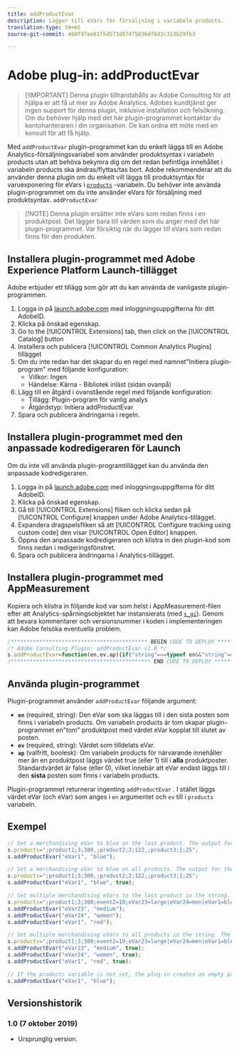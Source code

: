 ```yaml
---
title: addProductEvar
description: Lägger till eVars för försäljning i variabeln products.
translation-type: tm+mt
source-git-commit: 468f97ee61f5d573d07475836df8d2c313b29fb3

---
```



# Adobe plug-in: addProductEvar

> [!IMPORTANT] Denna plugin tillhandahålls av Adobe Consulting för att hjälpa er att få ut mer av Adobe Analytics. Adobes kundtjänst ger ingen support för denna plugin, inklusive installation och felsökning. Om du behöver hjälp med det här plugin-programmet kontaktar du kontohanteraren i din organisation. De kan ordna ett möte med en konsult för att få hjälp.

Med `addProductEvar` plugin-programmet kan du enkelt lägga till en Adobe Analytics-försäljningsvariabel som använder produktsyntax i variabeln products utan att behöva bekymra dig om det redan befintliga innehållet i variabeln products ska ändras/flyttas/tas bort. Adobe rekommenderar att du använder denna plugin om du enkelt vill lägga till produktsyntax för varuexponering för eVars i [`products`](../page-vars/products.md) -variabeln. Du behöver inte använda plugin-programmet om du inte använder eVars för försäljning med produktsyntax. `addProductEvar`

> [!NOTE] Denna plugin ersätter inte eVars som redan finns i en produktpost. Det lägger bara till värden som du anger med det här plugin-programmet. Var försiktig när du lägger till eVars som redan finns för den produkten.

## Installera plugin-programmet med Adobe Experience Platform Launch-tillägget

Adobe erbjuder ett tillägg som gör att du kan använda de vanligaste plugin-programmen.

1. Logga in på [launch.adobe.com](https://launch.adobe.com) med inloggningsuppgifterna för ditt AdobeID.
1. Klicka på önskad egenskap.
1. Go to the [!UICONTROL Extensions] tab, then click on the [!UICONTROL Catalog] button
1. Installera och publicera [!UICONTROL Common Analytics Plugins] tillägget
1. Om du inte redan har det skapar du en regel med namnet&quot;Initiera plugin-program&quot; med följande konfiguration:
   * Villkor: Ingen
   * Händelse: Kärna - Bibliotek inläst (sidan ovanpå)
1. Lägg till en åtgärd i ovanstående regel med följande konfiguration:
   * Tillägg: Plugin-program för vanlig analys
   * Åtgärdstyp: Initiera addProductEvar
1. Spara och publicera ändringarna i regeln.

## Installera plugin-programmet med den anpassade kodredigeraren för Launch

Om du inte vill använda plugin-programtillägget kan du använda den anpassade kodredigeraren.

1. Logga in på [launch.adobe.com](https://launch.adobe.com) med inloggningsuppgifterna för ditt AdobeID.
1. Klicka på önskad egenskap.
1. Gå till [!UICONTROL Extensions] fliken och klicka sedan på [!UICONTROL Configure] knappen under Adobe Analytics-tillägget.
1. Expandera dragspelsfliken så att [!UICONTROL Configure tracking using custom code] den visar [!UICONTROL Open Editor] knappen.
1. Öppna den anpassade kodredigeraren och klistra in den plugin-kod som finns nedan i redigeringsfönstret.
1. Spara och publicera ändringarna i Analytics-tillägget.

## Installera plugin-programmet med AppMeasurement

Kopiera och klistra in följande kod var som helst i AppMeasurement-filen efter att Analytics-spårningsobjektet har instansierats (med [`s_gi`](../functions/s-gi.md)). Genom att bevara kommentarer och versionsnummer i koden i implementeringen kan Adobe felsöka eventuella problem.

```js
/******************************************* BEGIN CODE TO DEPLOY *******************************************/
/* Adobe Consulting Plugin: addProductEvar v1.0 */
s.addProductEvar=function(en,ev,ap){if("string"===typeof en&&"string"===typeof ev&&""!==ev)if(ap=ap||!1,this.products){var e=this.products.split(","),f=e.length;ap=ap?0:f-1;for(var a;ap<f;ap++)a=e[ap].split(";"),a[5]&&-1<a[5].toLowerCase().indexOf("evar")?a[5]=a[5]+"|"+en+"="+ev:a[5]?a[5]=en+"="+ev:a[5]||(a[4]||(a[4]=""),a[3]||(a[3]=""),a[2]||(a[2]=""),a[1]||(a[1]=""),a[5]=en+"="+ev),e[ap]=a.join(";");this.products=e.join(",")}else this.products=";;;;;"+en+"="+ev};
/******************************************** END CODE TO DEPLOY ********************************************/
```

## Använda plugin-programmet

Plugin-programmet använder `addProductEvar` följande argument:

* **`en`** (required, string): Den eVar som ska läggas till i den sista posten som finns i variabeln products. Om variabeln products är tom skapar plugin-programmet en&quot;tom&quot; produktpost med värdet eVar kopplat till slutet av posten.
* **`ev`** (required, string): Värdet som tilldelats eVar.
* **`ap`** (valfritt, boolesk): Om variabeln products för närvarande innehåller mer än en produktpost läggs värdet true (eller 1) till i **alla** produktposter.  Standardvärdet är false (eller 0), vilket innebär att eVar endast läggs till i den **sista** posten som finns i variabeln products.

Plugin-programmet returnerar ingenting `addProductEvar` . I stället läggs värdet eVar (och eVar) som anges i `en` argumentet och `ev` till i `products` variabeln.

## Exempel

```js
// Set a merchandising eVar to blue on the last product. The output for the products variable is ";product1;3;300,;product2;2;122,;product3;1;25;;eVar1=blue"
s.products=";product1;3;300,;product2;2;122,;product3;1;25";
s.addProductEvar("eVar1", "blue");

// Set a merchandising eVar to blue on all products. The output for the products variable is ";product1;3;300;;eVar1=blue,;product2;2;122;;eVar1=blue,;product3;1;25;;eVar1=blue"
s.products=";product1;3;300,;product2;2;122,;product3;1;25";
s.addProductEvar("eVar1", "blue", true);

// Set multiple merchandising eVars to the last product in the string. The output for the products variable is ";product1;3;300;event2=10;eVar23=large|eVar24=men|eVar1=blue,;product2;2;122,;product3;1;25;;eVar23=medium|eVar24=women|eVar1=red"
s.products=";product1;3;300;event2=10;eVar23=large|eVar24=men|eVar1=blue,;product2;2;122,;product3;1;25";
s.addProductEvar("eVar23", "medium");
s.addProductEvar("eVar24", "women");
s.addProductEvar("eVar1", "red");

// Set multiple merchandising eVars to all products in the string. The output for the products variable is ";product1;3;300;event2=10;eVar23=large|eVar24=men|eVar1=blue|eVar23=medium|eVar24=women|eVar1=red,;product2;2;122;;eVar23=medium|eVar24=women|eVar1=red,;product3;1;25;;eVar23=medium|eVar24=women|eVar1=red"
s.products=";product1;3;300;event2=10;eVar23=large|eVar24=men|eVar1=blue,;product2;2;122,;product3;1;25";
s.addProductEvar("eVar23", "medium", true);
s.addProductEvar("eVar24", "women", true);
s.addProductEvar("eVar1", "red", true);

// If the products variable is not set, the plug-in creates an empty product string correctly delimited to the merchandising eVar. The output for the products variable is ";;;;;eVar1=blue"
s.addProductEvar("eVar1", "blue");
```

## Versionshistorik

### 1.0 (7 oktober 2019)

* Ursprunglig version.

